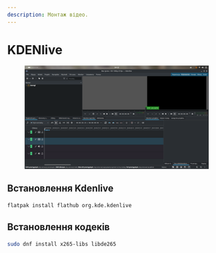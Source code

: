 ```yaml
---
description: Монтаж відео.
---
```


# KDENlive

<figure><img src="../../.gitbook/assets/image (23).png" alt=""><figcaption></figcaption></figure>

## Встановлення Kdenlive

```bash
flatpak install flathub org.kde.kdenlive
```

## Встановлення кодеків

```bash
sudo dnf install x265-libs libde265
```

